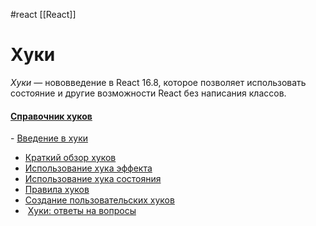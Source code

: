 #react [[React]]

# Хуки
_Хуки_ — нововведение в React 16.8, которое позволяет использовать состояние и другие возможности React без написания классов.

#### [Справочник хуков](https://ru.reactjs.org/docs/hooks-reference.html)

- [Введение в хуки](https://ru.reactjs.org/docs/hooks-intro.html)
- [Краткий обзор хуков](https://ru.reactjs.org/docs/hooks-overview.html)
- [Использование хука эффекта](https://ru.reactjs.org/docs/hooks-effect.html)
- [Использование хука состояния](https://ru.reactjs.org/docs/hooks-state.html)
- [Правила хуков](https://ru.reactjs.org/docs/hooks-rules.html)
- [Создание пользовательских хуков](https://ru.reactjs.org/docs/hooks-custom.html)
-  [Хуки: ответы на вопросы](https://ru.reactjs.org/docs/hooks-faq.html)
